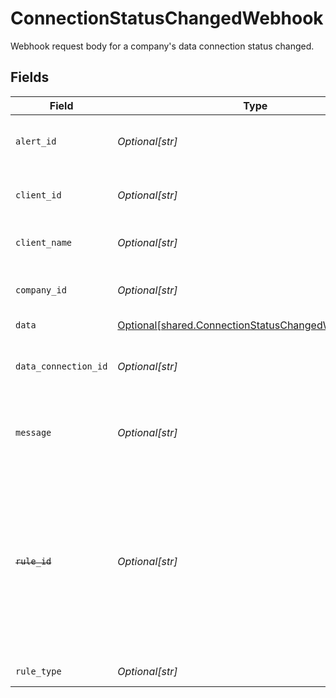 # ConnectionStatusChangedWebhook

Webhook request body for a company's data connection status changed.


## Fields

| Field                                                                                                                                                    | Type                                                                                                                                                     | Required                                                                                                                                                 | Description                                                                                                                                              | Example                                                                                                                                                  |
| -------------------------------------------------------------------------------------------------------------------------------------------------------- | -------------------------------------------------------------------------------------------------------------------------------------------------------- | -------------------------------------------------------------------------------------------------------------------------------------------------------- | -------------------------------------------------------------------------------------------------------------------------------------------------------- | -------------------------------------------------------------------------------------------------------------------------------------------------------- |
| `alert_id`                                                                                                                                               | *Optional[str]*                                                                                                                                          | :heavy_minus_sign:                                                                                                                                       | Unique identifier of the webhook event.                                                                                                                  |                                                                                                                                                          |
| `client_id`                                                                                                                                              | *Optional[str]*                                                                                                                                          | :heavy_minus_sign:                                                                                                                                       | Unique identifier for your client in Codat.                                                                                                              |                                                                                                                                                          |
| `client_name`                                                                                                                                            | *Optional[str]*                                                                                                                                          | :heavy_minus_sign:                                                                                                                                       | Name of your client in Codat.                                                                                                                            |                                                                                                                                                          |
| `company_id`                                                                                                                                             | *Optional[str]*                                                                                                                                          | :heavy_minus_sign:                                                                                                                                       | Unique identifier for your SMB in Codat.                                                                                                                 | 8a210b68-6988-11ed-a1eb-0242ac120002                                                                                                                     |
| `data`                                                                                                                                                   | [Optional[shared.ConnectionStatusChangedWebhookData]](../../models/shared/connectionstatuschangedwebhookdata.md)                                         | :heavy_minus_sign:                                                                                                                                       | N/A                                                                                                                                                      |                                                                                                                                                          |
| `data_connection_id`                                                                                                                                     | *Optional[str]*                                                                                                                                          | :heavy_minus_sign:                                                                                                                                       | Unique identifier for a company's data connection.                                                                                                       | 2e9d2c44-f675-40ba-8049-353bfcb5e171                                                                                                                     |
| `message`                                                                                                                                                | *Optional[str]*                                                                                                                                          | :heavy_minus_sign:                                                                                                                                       | A human-readable message about the webhook.                                                                                                              |                                                                                                                                                          |
| ~~`rule_id`~~                                                                                                                                            | *Optional[str]*                                                                                                                                          | :heavy_minus_sign:                                                                                                                                       | : warning: ** DEPRECATED **: This will be removed in a future release, please migrate away from it as soon as possible.<br/><br/>Unique identifier for the rule. |                                                                                                                                                          |
| `rule_type`                                                                                                                                              | *Optional[str]*                                                                                                                                          | :heavy_minus_sign:                                                                                                                                       | The type of rule.                                                                                                                                        |                                                                                                                                                          |